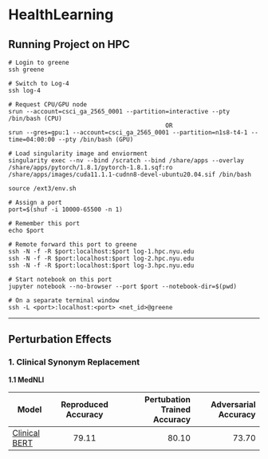 # HealthLearning

## Running Project on HPC

```
# Login to greene
ssh greene

# Switch to Log-4
ssh log-4

# Request CPU/GPU node
srun --account=csci_ga_2565_0001 --partition=interactive --pty /bin/bash (CPU)
                                            OR
srun --gres=gpu:1 --account=csci_ga_2565_0001 --partition=n1s8-t4-1 --time=04:00:00 --pty /bin/bash (GPU)

# Load singularity image and enviorment
singularity exec --nv --bind /scratch --bind /share/apps --overlay /share/apps/pytorch/1.8.1/pytorch-1.8.1.sqf:ro /share/apps/images/cuda11.1.1-cudnn8-devel-ubuntu20.04.sif /bin/bash

source /ext3/env.sh

# Assign a port
port=$(shuf -i 10000-65500 -n 1)

# Remember this port
echo $port

# Remote forward this port to greene
ssh -N -f -R $port:localhost:$port log-1.hpc.nyu.edu
ssh -N -f -R $port:localhost:$port log-2.hpc.nyu.edu
ssh -N -f -R $port:localhost:$port log-3.hpc.nyu.edu

# Start notebook on this port
jupyter notebook --no-browser --port $port --notebook-dir=$(pwd)

# On a separate terminal window
ssh -L <port>:localhost:<port> <net_id>@greene
```

---

## Perturbation Effects

### 1. Clinical Synonym Replacement

**1.1 MedNLI**

| Model        | Reproduced Accuracy | Pertubation Trained Accuracy  | Adversarial Accuracy |
| ------------- |:-------------:| -----:|-----:|
| [Clinical BERT](https://arxiv.org/pdf/1904.03323.pdf) | 79.11 | 80.10 | 73.70 |